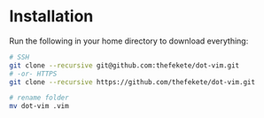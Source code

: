 # Installation

Run the following in your home directory to download everything:

```bash
# SSH
git clone --recursive git@github.com:thefekete/dot-vim.git
# -or- HTTPS
git clone --recursive https://github.com/thefekete/dot-vim.git

# rename folder
mv dot-vim .vim
```
